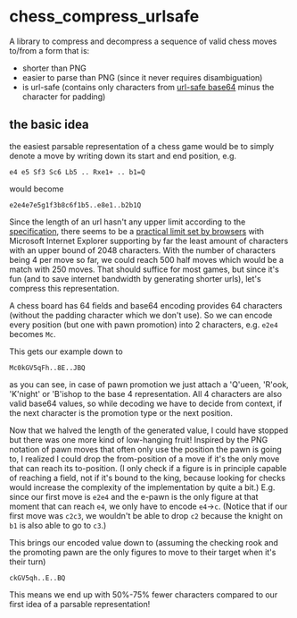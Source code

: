 chess_compress_urlsafe
======================

A library to compress and decompress a sequence of valid chess moves to/from a form that is:
- shorter than PNG
- easier to parse than PNG (since it never requires disambiguation)
- is url-safe (contains only characters from [url-safe base64](https://datatracker.ietf.org/doc/html/rfc4648#section-5) minus the character for padding)

## the basic idea

the easiest parsable representation of a chess game would be to simply denote a move by writing down its start and end position,
e.g.
```text
e4 e5 Sf3 Sc6 Lb5 .. Rxe1+ .. b1=Q 
```
would become
```text
e2e4e7e5g1f3b8c6f1b5..e8e1..b2b1Q 
```
Since the length of an url hasn't any upper limit according to the [specification](https://www.rfc-editor.org/rfc/rfc2616),
there seems to be a [practical limit set by browsers](https://stackoverflow.com/a/812962) with Microsoft Internet Explorer
supporting by far the least amount of characters with an upper bound of 2048 characters.
With the number of characters being 4 per move so far, we could reach 500 half moves which would be a match with 250 moves.
That should suffice for most games, but since it's fun (and to save internet bandwidth by generating shorter urls), let's compress this representation.

A chess board has 64 fields and base64 encoding provides 64 characters (without the padding character which we don't use).
So we can encode every position (but one with pawn promotion) into 2 characters, e.g. `e2e4` becomes `Mc`.

This gets our example down to
```text
Mc0kGV5qFh..8E..JBQ
```
as you can see, in case of pawn promotion we just attach a 'Q'ueen, 'R'ook, 'K'night' or 'B'ishop to the base 4 representation.
All 4 characters are also valid base64 values, so while decoding we have to decide from context,
if the next character is the promotion type or the next position.

Now that we halved the length of the generated value, I could have stopped but there was one more kind of low-hanging fruit!
Inspired by the PNG notation of pawn moves that often only use the position the pawn is going to, I realized I could drop
the from-position of a move if it's the only move that can reach its to-position.
(I only check if a figure is in principle capable of reaching a field, not if it's bound to the king,
because looking for checks would increase the complexity of the implementation by quite a bit.) 
E.g. since our first move is `e2e4` and the e-pawn is the only figure at that moment that can reach `e4`, we only have to encode `e4`->`c`.
(Notice that if our first move was `c2c3`, we wouldn't be able to drop `c2` because the knight on `b1` is also able to go to `c3`.)

This brings our encoded value down to (assuming the checking rook and the promoting pawn are the only figures to move to their target when it's their turn)
```text
ckGV5qh..E..BQ
```

This means we end up with 50%-75% fewer characters compared to our first idea of a parsable representation!